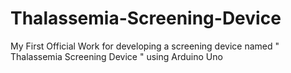 # Thalassemia-Screening-Device
My First Official Work for developing a screening device named " Thalassemia Screening Device " using Arduino Uno
